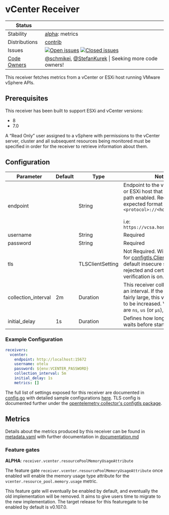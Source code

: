 # vCenter Receiver

<!-- status autogenerated section -->
| Status        |           |
| ------------- |-----------|
| Stability     | [alpha]: metrics   |
| Distributions | [contrib] |
| Issues        | [![Open issues](https://img.shields.io/github/issues-search/open-telemetry/opentelemetry-collector-contrib?query=is%3Aissue%20is%3Aopen%20label%3Areceiver%2Fvcenter%20&label=open&color=orange&logo=opentelemetry)](https://github.com/open-telemetry/opentelemetry-collector-contrib/issues?q=is%3Aopen+is%3Aissue+label%3Areceiver%2Fvcenter) [![Closed issues](https://img.shields.io/github/issues-search/open-telemetry/opentelemetry-collector-contrib?query=is%3Aissue%20is%3Aclosed%20label%3Areceiver%2Fvcenter%20&label=closed&color=blue&logo=opentelemetry)](https://github.com/open-telemetry/opentelemetry-collector-contrib/issues?q=is%3Aclosed+is%3Aissue+label%3Areceiver%2Fvcenter) |
| [Code Owners](https://github.com/open-telemetry/opentelemetry-collector-contrib/blob/main/CONTRIBUTING.md#becoming-a-code-owner)    | [@schmikei](https://www.github.com/schmikei), [@StefanKurek](https://www.github.com/StefanKurek) \| Seeking more code owners! |

[alpha]: https://github.com/open-telemetry/opentelemetry-collector/blob/main/docs/component-stability.md#alpha
[contrib]: https://github.com/open-telemetry/opentelemetry-collector-releases/tree/main/distributions/otelcol-contrib
<!-- end autogenerated section -->

This receiver fetches metrics from a vCenter or ESXi host running VMware vSphere APIs.

## Prerequisites

This receiver has been built to support ESXi and vCenter versions:

- 8
- 7.0

A “Read Only” user assigned to a vSphere with permissions to the vCenter server, cluster and all subsequent resources being monitored must be specified in order for the receiver to retrieve information about them.

## Configuration


| Parameter           | Default | Type             | Notes                                                                                                                                                                                                                                           |
| ------------------- | ------- | ---------------- | ----------------------------------------------------------------------------------------------------------------------------------------------------------------------------------------------------------------------------------------------- |
| endpoint            |         | String           | Endpoint to the vCenter Server or ESXi host that has the sdk path enabled. Required. The expected format is `<protocol>://<hostname>` <br><br> i.e: `https://vcsa.hostname.localnet`                                                            |
| username            |         | String           | Required                                                                                                                                                                                                                                        |
| password            |         | String           | Required                                                                                                                                                                                                                                        |
| tls                 |         | TLSClientSetting | Not Required. Will use defaults for [configtls.ClientConfig](https://github.com/open-telemetry/opentelemetry-collector/blob/main/config/configtls/README.md). By default insecure settings are rejected and certificate verification is on. |
| collection_interval | 2m      | Duration         | This receiver collects metrics on an interval. If the vCenter is fairly large, this value may need to be increased. Valid time units are `ns`, `us` (or `µs`), `ms`, `s`, `m`, `h`                                                              |
| initial_delay       | 1s      | Duration         | Defines how long this receiver waits before starting.                                                                                                                                                                                           |

### Example Configuration

```yaml
receivers:
  vcenter:
    endpoint: http://localhost:15672
    username: otelu
    password: ${env:VCENTER_PASSWORD}
    collection_interval: 5m
    initial_delay: 1s
    metrics: []
```

The full list of settings exposed for this receiver are documented in [config.go](./config.go) with detailed sample configurations [here](./testdata/config.yaml). TLS config is documented further under the [opentelemetry collector's configtls package](https://github.com/open-telemetry/opentelemetry-collector/blob/main/config/configtls/README.md).

## Metrics

Details about the metrics produced by this receiver can be found in [metadata.yaml](./metadata.yaml) with further documentation in [documentation.md](./documentation.md)

### Feature gates

**ALPHA**: `receiver.vcenter.resourcePoolMemoryUsageAttribute`

The feature gate `receiver.vcenter.resourcePoolMemoryUsageAttribute` once enabled will enable the memory usage type attribute for 
the `vcenter.resource_pool.memory.usage` metric.

This feature gate will eventually be enabled by default, and eventually the old implementation will be removed. It aims
to give users time to migrate to the new implementation. The target release for this featuregate to be enabled by default
is v0.107.0.
